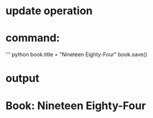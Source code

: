 # update operation

# command:
''' python
book.title = "Nineteen Eighty-Four"
book.save()
# output
# Book: Nineteen Eighty-Four